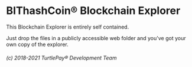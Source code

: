 # BIThashCoin® Blockchain Explorer

This Blockchain Explorer is entirely self contained.

Just drop the files in a publicly accessible web folder and you've got your own copy of the explorer.

###### (c) 2018-2021 TurtlePay® Development Team
